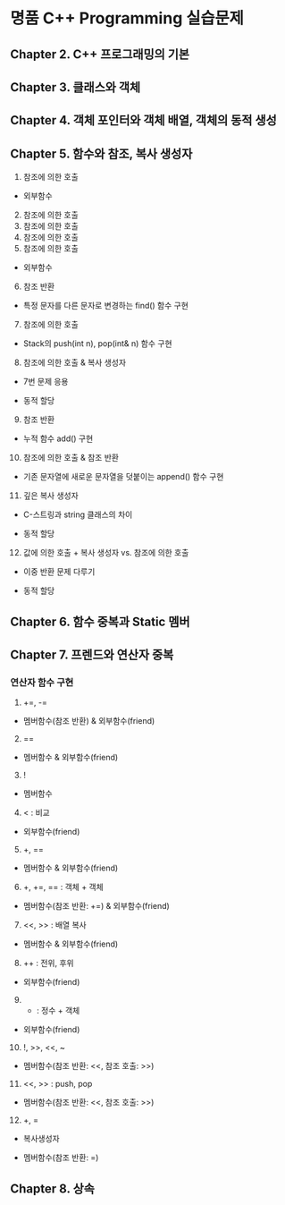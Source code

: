 # 명품 C++ Programming 실습문제

## Chapter 2. C++ 프로그래밍의 기본
## Chapter 3. 클래스와 객체
## Chapter 4. 객체 포인터와 객체 배열, 객체의 동적 생성

## Chapter 5. 함수와 참조, 복사 생성자
1. 참조에 의한 호출 
- 외부함수
2. 참조에 의한 호출
3. 참조에 의한 호출
4. 참조에 의한 호출
5. 참조에 의한 호출
- 외부함수
6. 참조 반환
- 특정 문자를 다른 문자로 변경하는 find() 함수 구현
7. 참조에 의한 호출
- Stack의 push(int n), pop(int& n) 함수 구현
8. 참조에 의한 호출 & 복사 생성자
- 7번 문제 응용
* 동적 할당
9. 참조 반환
- 누적 함수 add() 구현
10. 참조에 의한 호출 & 참조 반환
- 기존 문자열에 새로운 문자열을 덧붙이는 append() 함수 구현
11. 깊은 복사 생성자
- C-스트링과 string 클래스의 차이
* 동적 할당
12. 값에 의한 호출 + 복사 생성자 vs. 참조에 의한 호출
- 이중 반환 문제 다루기
* 동적 할당

## Chapter 6. 함수 중복과 Static 멤버

## Chapter 7. 프렌드와 연산자 중복
### 연산자 함수 구현
1. +=, -= 
- 멤버함수(참조 반환) & 외부함수(friend)
2. == 
- 멤버함수 & 외부함수(friend)
3. ! 
- 멤버함수
4. < : 비교
- 외부함수(friend)
5. +, == 
- 멤버함수 & 외부함수(friend)
6. +, +=, == : 객체 + 객체
- 멤버함수(참조 반환: +=) & 외부함수(friend)
7. <<, >> : 배열 복사
- 멤버함수 & 외부함수(friend)
8. ++ : 전위, 후위 
- 외부함수(friend) 
9. + : 정수 + 객체
- 외부함수(friend)
10. !, >>, <<, ~ 
- 멤버함수(참조 반환: <<, 참조 호출: >>)
11. <<, >> : push, pop
- 멤버함수(참조 반환: <<, 참조 호출: >>)
12. +, =
* 복사생성자
- 멤버함수(참조 반환: =)

## Chapter 8. 상속